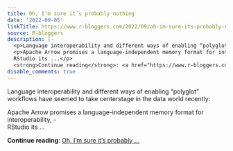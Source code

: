 ```yaml
---
title: Oh, I’m sure it’s probably nothing
date: '2022-09-05'
linkTitle: https://www.r-bloggers.com/2022/09/oh-im-sure-its-probably-nothing/
source: R-bloggers
description: |-
  <p>Language interoperability and different ways of enabling “polyglot” workflows have seemed to take centerstage in the data world recently:</p>
  <p>Apache Arrow promises a language-independent memory format for interoperability, -<br />
  RStudio its ...</p>
  <strong>Continue reading</strong>: <a href="https://www.r-bloggers.com/2022/09/oh-im-sure-its-probably-nothing/">Oh, I’m sure it’s probably ...
disable_comments: true
---
```

<p>Language interoperability and different ways of enabling “polyglot” workflows have seemed to take centerstage in the data world recently:</p>
<p>Apache Arrow promises a language-independent memory format for interoperability, -<br />
RStudio its ...</p>
<strong>Continue reading</strong>: <a href="https://www.r-bloggers.com/2022/09/oh-im-sure-its-probably-nothing/">Oh, I’m sure it’s probably ...